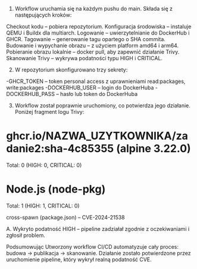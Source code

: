 1. Workflow uruchamia się na każdym pushu do main. Składa się z następujących kroków:

Checkout kodu – pobiera repozytorium.
Konfiguracja środowiska – instaluje QEMU i Buildx dla multiarch.
Logowanie – uwierzytelnianie do DockerHub i GHCR.
Tagowanie – generowanie tagu opartego o SHA commita.
Budowanie i wypychanie obrazu – z użyciem platform amd64 i arm64.
Pobieranie obrazu lokalnie – docker pull, aby zapewnić działanie Trivy.
Skanowanie Trivy – wykrywa podatności typu HIGH i CRITICAL.

2. W repozytorium skonfigurowano trzy sekrety:

-GHCR_TOKEN – token personal access z uprawnieniami read:packages, write:packages
-DOCKERHUB_USER – login do DockerHuba
-DOCKERHUB_PASS – hasło lub token do DockerHuba


3. Workflow został poprawnie uruchomiony, co potwierdza jego działanie. Poniżej fragment logu Trivy:

ghcr.io/NAZWA_UZYTKOWNIKA/zadanie2:sha-4c85355 (alpine 3.22.0)
===================================================
Total: 0 (HIGH: 0, CRITICAL: 0)

Node.js (node-pkg)
==================
Total: 1 (HIGH: 1, CRITICAL: 0)

cross-spawn (package.json) – CVE-2024-21538

A. Wykryto podatność HIGH – pipeline zadziałał zgodnie z oczekiwaniami i zgłosił problem.

Podsumowując
Utworzony workflow CI/CD automatyzuje cały proces: budowa → publikacja → skanowanie.
Działanie zostało potwierdzone przez uruchomienie pipeline, który wykrył realną podatność CVE.
